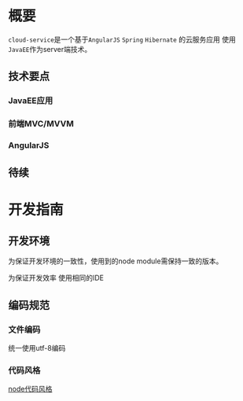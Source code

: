 ﻿# 概要

`cloud-service`是一个基于`AngularJS` `Spring` `Hibernate` 的云服务应用 使用`JavaEE`作为server端技术。

## 技术要点

### JavaEE应用

### 前端MVC/MVVM

### AngularJS

## 待续


# 开发指南

## 开发环境

为保证开发环境的一致性，使用到的node module需保持一致的版本。

为保证开发效率 使用相同的IDE

    
## 编码规范

### 文件编码

统一使用utf-8编码

### 代码风格

[node代码风格](https://github.com/dead-horse/node-style-guide)


